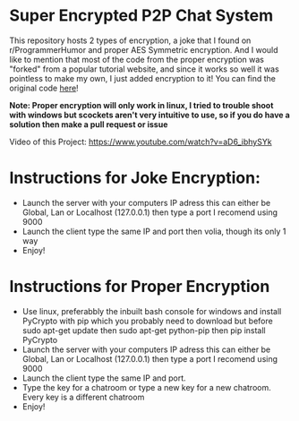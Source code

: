# Super Encrypted P2P Chat System

This repository hosts 2 types of encryption, a joke that I found on r/ProgrammerHumor and proper AES Symmetric encryption. And I would like to mention that most of the code from the proper encryption was "forked" from a popular tutorial website, and since it works so well it was pointless to make my own, I just added encryption to it! You can find the original code [here](https://www.geeksforgeeks.org/simple-chat-room-using-python/)!

**Note: Proper encryption will only work in linux, I tried to trouble shoot with windows but scockets aren't very intuitive to use, so if you do have a solution then make a pull request or issue**

Video of this Project: https://www.youtube.com/watch?v=aD6_ibhySYk

# Instructions for Joke Encryption:
- Launch the server with your computers IP adress this can either be Global, Lan or Localhost (127.0.0.1) then type a port I recomend using 9000
- Launch the client type the same IP and port then volia, though its only 1 way
- Enjoy!

# Instructions for Proper Encryption
- Use linux, preferabbly the inbuilt bash console for windows and install PyCrypto with pip which you probably need to download but before sudo apt-get update then sudo apt-get python-pip then pip install PyCrypto
- Launch the server with your computers IP adress this can either be Global, Lan or Localhost (127.0.0.1) then type a port I recomend using 9000
- Launch the client type the same IP and port.
- Type the key for a chatroom or type a new key for a new chatroom. Every key is a different chatroom
- Enjoy!
